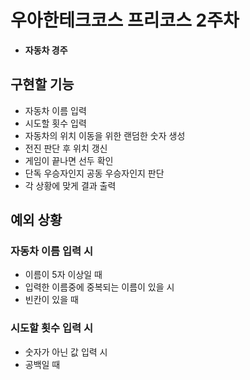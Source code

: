 # 우아한테크코스 프리코스 2주차
+ **자동차 경주**

## 구현할 기능
+ 자동차 이름 입력
+ 시도할 횟수 입력
+ 자동차의 위치 이동을 위한 랜덤한 숫자 생성
+ 전진 판단 후 위치 갱신
+ 게임이 끝나면 선두 확인
+ 단독 우승자인지 공동 우승자인지 판단
+ 각 상황에 맞게 결과 출력

## 예외 상황
### 자동차 이름 입력 시
+ 이름이 5자 이상일 때 
+ 입력한 이름중에 중복되는 이름이 있을 시
+ 빈칸이 있을 때

### 시도할 횟수 입력 시 
+ 숫자가 아닌 값 입력 시
+ 공백일 때
